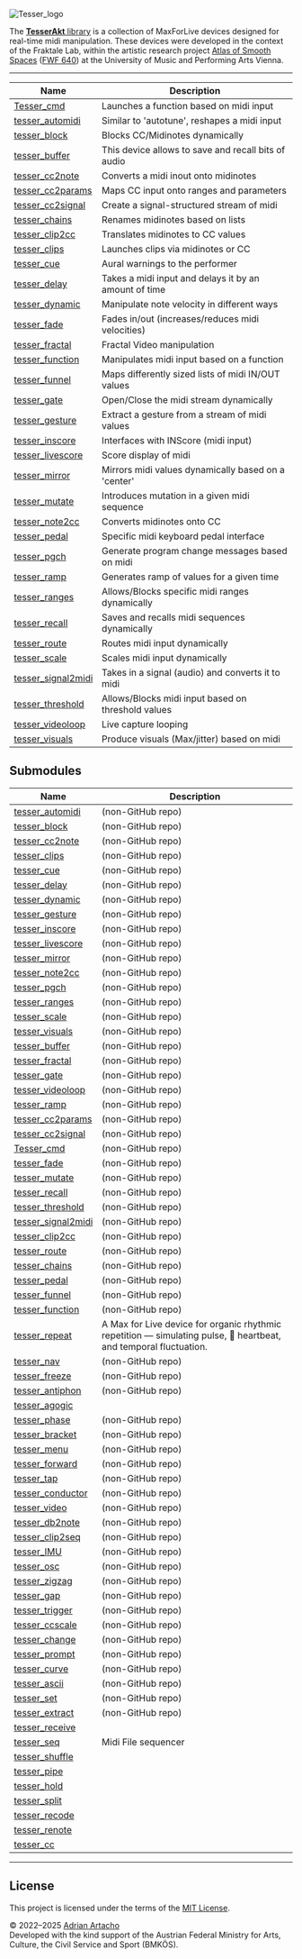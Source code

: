 ![Tesser_logo](https://docs.google.com/drawings/d/e/2PACX-1vT26NziYMaLrGHlvNspiJ9dOjXR6hZyVxrGwfkgV1MwvMTWtAWh5ZUqMsit5gSllXemcGajjddqfqnc/pub?w=131&h=129)

The [**TesserAkt** library](https://bitbucket.org/AdrianArtacho/tesserakt/src/master/) is a collection of MaxForLive devices designed for real-time midi manipulation. These devices were developed in the context of the Fraktale Lab, within the artistic research project [Atlas of Smooth Spaces](https://www.the-smooth.space/) ([FWF 640](https://pf.fwf.ac.at/de/wissenschaft-konkret/project-finder/51560)) at the University of Music and Performing Arts Vienna.

---

| Name                                                                          | Description                                           |
| ----------------------------------------------------------------------------- | ----------------------------------------------------- |
| [Tesser_cmd](https://bitbucket.org/AdrianArtacho/tesser_cmd/)                 | Launches a function based on midi input               |
| [tesser_automidi](https://bitbucket.org/AdrianArtacho/tesser_automidi/)       | Similar to 'autotune', reshapes a midi input          |
| [tesser_block](https://bitbucket.org/AdrianArtacho/tesser_block/)             | Blocks CC/Midinotes dynamically                       |
| [tesser_buffer](https://bitbucket.org/AdrianArtacho/tesser_buffer/)           | This device allows to save and recall bits of audio   |
| [tesser_cc2note](https://bitbucket.org/AdrianArtacho/tesser_cc2note/)         | Converts a midi inout onto midinotes                  |
| [tesser_cc2params](https://bitbucket.org/AdrianArtacho/tesser_cc2params/)     | Maps CC input onto ranges and parameters              |
| [tesser_cc2signal](https://bitbucket.org/AdrianArtacho/tesser_cc2signal/)     | Create a signal-structured stream of midi             |
| [tesser_chains](https://bitbucket.org/AdrianArtacho/tesser_chains/)           | Renames midinotes based on lists                      |
| [tesser_clip2cc](https://bitbucket.org/AdrianArtacho/tesser_clip2cc/)         | Translates midinotes to CC values                     |
| [tesser_clips](https://bitbucket.org/AdrianArtacho/tesser_clips/)             | Launches clips via midinotes or CC                    |
| [tesser_cue](https://bitbucket.org/AdrianArtacho/tesser_cue/)                 | Aural warnings to the performer                       |
| [tesser_delay](https://bitbucket.org/AdrianArtacho/tesser_delay/)             | Takes a midi input and delays it by an amount of time |
| [tesser_dynamic](https://bitbucket.org/AdrianArtacho/tesser_dynamic/)         | Manipulate note velocity in different ways            |
| [tesser_fade](https://bitbucket.org/AdrianArtacho/tesser_fade/)               | Fades in/out (increases/reduces midi velocities)      |
| [tesser_fractal](https://bitbucket.org/AdrianArtacho/tesser_fractal/)         | Fractal Video manipulation                            |
| [tesser_function](https://bitbucket.org/AdrianArtacho/tesser_function/)       | Manipulates midi input based on a function            |
| [tesser_funnel](https://bitbucket.org/AdrianArtacho/tesser_funnel/)           | Maps differently sized lists of midi IN/OUT values    |
| [tesser_gate](https://bitbucket.org/AdrianArtacho/tesser_gate/)               | Open/Close the midi stream dynamically                |
| [tesser_gesture](https://bitbucket.org/AdrianArtacho/tesser_gesture/)         | Extract a gesture from a stream of midi values        |
| [tesser_inscore](https://bitbucket.org/AdrianArtacho/tesser_inscore/)         | Interfaces with INScore (midi input)                  |
| [tesser_livescore](https://bitbucket.org/AdrianArtacho/tesser_livescore/)     | Score display of midi                                 |
| [tesser_mirror](https://bitbucket.org/AdrianArtacho/tesser_mirror/)           | Mirrors midi values dynamically based on a 'center'   |
| [tesser_mutate](https://bitbucket.org/AdrianArtacho/tesser_mutate/)           | Introduces mutation in a given midi sequence          |
| [tesser_note2cc](https://bitbucket.org/AdrianArtacho/tesser_note2cc/)         | Converts midinotes onto CC                            |
| [tesser_pedal](https://bitbucket.org/AdrianArtacho/tesser_pedal/)             | Specific midi keyboard pedal interface                |
| [tesser_pgch](https://bitbucket.org/AdrianArtacho/tesser_pgch/)               | Generate program change messages based on midi        |
| [tesser_ramp](https://bitbucket.org/AdrianArtacho/tesser_ramp/)               | Generates ramp of values for a given time             |
| [tesser_ranges](https://bitbucket.org/AdrianArtacho/tesser_ranges/)           | Allows/Blocks specific midi ranges dynamically        |
| [tesser_recall](https://bitbucket.org/AdrianArtacho/tesser_recall/)           | Saves and recalls midi sequences dynamically          |
| [tesser_route](https://bitbucket.org/AdrianArtacho/tesser_route/)             | Routes midi input dynamically                         |
| [tesser_scale](https://bitbucket.org/AdrianArtacho/tesser_scale/)             | Scales midi input dynamically                         |
| [tesser_signal2midi](https://bitbucket.org/AdrianArtacho/tesser_signal2midi/) | Takes in a signal (audio) and converts it to midi     |
| [tesser_threshold](https://bitbucket.org/AdrianArtacho/tesser_threshold/)     | Allows/Blocks midi input based on threshold values    |
| [tesser_videoloop](https://bitbucket.org/AdrianArtacho/tesser_videoloop/)     | Live capture looping                                  |
| [tesser_visuals](https://bitbucket.org/AdrianArtacho/tesser_visuals/)         | Produce visuals (Max/jitter) based on midi            |


## Submodules

| Name | Description |
|------|--------------|
| [tesser_automidi](https://AdrianArtacho@bitbucket.org/AdrianArtacho/tesser_automidi.git) | (non-GitHub repo) |
| [tesser_block](https://AdrianArtacho@bitbucket.org/AdrianArtacho/tesser_block.git) | (non-GitHub repo) |
| [tesser_cc2note](https://AdrianArtacho@bitbucket.org/AdrianArtacho/tesser_cc2note.git) | (non-GitHub repo) |
| [tesser_clips](https://AdrianArtacho@bitbucket.org/AdrianArtacho/tesser_clips.git) | (non-GitHub repo) |
| [tesser_cue](https://AdrianArtacho@bitbucket.org/AdrianArtacho/tesser_cue.git) | (non-GitHub repo) |
| [tesser_delay](https://AdrianArtacho@bitbucket.org/AdrianArtacho/tesser_delay.git) | (non-GitHub repo) |
| [tesser_dynamic](https://AdrianArtacho@bitbucket.org/AdrianArtacho/tesser_dynamic.git) | (non-GitHub repo) |
| [tesser_gesture](https://AdrianArtacho@bitbucket.org/AdrianArtacho/tesser_gesture.git) | (non-GitHub repo) |
| [tesser_inscore](https://AdrianArtacho@bitbucket.org/AdrianArtacho/tesser_inscore.git) | (non-GitHub repo) |
| [tesser_livescore](https://AdrianArtacho@bitbucket.org/AdrianArtacho/tesser_livescore.git) | (non-GitHub repo) |
| [tesser_mirror](https://AdrianArtacho@bitbucket.org/AdrianArtacho/tesser_mirror.git) | (non-GitHub repo) |
| [tesser_note2cc](https://AdrianArtacho@bitbucket.org/AdrianArtacho/tesser_note2cc.git) | (non-GitHub repo) |
| [tesser_pgch](https://AdrianArtacho@bitbucket.org/AdrianArtacho/tesser_pgch.git) | (non-GitHub repo) |
| [tesser_ranges](https://AdrianArtacho@bitbucket.org/AdrianArtacho/tesser_ranges.git) | (non-GitHub repo) |
| [tesser_scale](https://AdrianArtacho@bitbucket.org/AdrianArtacho/tesser_scale.git) | (non-GitHub repo) |
| [tesser_visuals](https://AdrianArtacho@bitbucket.org/AdrianArtacho/tesser_visuals.git) | (non-GitHub repo) |
| [tesser_buffer](https://AdrianArtacho@bitbucket.org/AdrianArtacho/tesser_buffer.git) | (non-GitHub repo) |
| [tesser_fractal](https://AdrianArtacho@bitbucket.org/AdrianArtacho/tesser_fractal.git) | (non-GitHub repo) |
| [tesser_gate](https://AdrianArtacho@bitbucket.org/AdrianArtacho/tesser_gate.git) | (non-GitHub repo) |
| [tesser_videoloop](https://AdrianArtacho@bitbucket.org/AdrianArtacho/tesser_videoloop.git) | (non-GitHub repo) |
| [tesser_ramp](https://AdrianArtacho@bitbucket.org/AdrianArtacho/tesser_ramp.git) | (non-GitHub repo) |
| [tesser_cc2params](https://AdrianArtacho@bitbucket.org/AdrianArtacho/tesser_cc2params.git) | (non-GitHub repo) |
| [tesser_cc2signal](https://AdrianArtacho@bitbucket.org/AdrianArtacho/tesser_cc2signal.git) | (non-GitHub repo) |
| [Tesser_cmd](https://AdrianArtacho@bitbucket.org/AdrianArtacho/tesser_cmd.git) | (non-GitHub repo) |
| [tesser_fade](https://AdrianArtacho@bitbucket.org/AdrianArtacho/tesser_fade.git) | (non-GitHub repo) |
| [tesser_mutate](https://AdrianArtacho@bitbucket.org/AdrianArtacho/tesser_mutate.git) | (non-GitHub repo) |
| [tesser_recall](https://AdrianArtacho@bitbucket.org/AdrianArtacho/tesser_recall.git) | (non-GitHub repo) |
| [tesser_threshold](https://AdrianArtacho@bitbucket.org/AdrianArtacho/tesser_threshold.git) | (non-GitHub repo) |
| [tesser_signal2midi](https://AdrianArtacho@bitbucket.org/AdrianArtacho/tesser_signal2midi.git) | (non-GitHub repo) |
| [tesser_clip2cc](https://AdrianArtacho@bitbucket.org/AdrianArtacho/tesser_clip2cc.git) | (non-GitHub repo) |
| [tesser_route](https://AdrianArtacho@bitbucket.org/AdrianArtacho/tesser_route.git) | (non-GitHub repo) |
| [tesser_chains](https://AdrianArtacho@bitbucket.org/AdrianArtacho/tesser_chains.git) | (non-GitHub repo) |
| [tesser_pedal](https://AdrianArtacho@bitbucket.org/AdrianArtacho/tesser_pedal.git) | (non-GitHub repo) |
| [tesser_funnel](https://AdrianArtacho@bitbucket.org/AdrianArtacho/tesser_funnel.git) | (non-GitHub repo) |
| [tesser_function](https://AdrianArtacho@bitbucket.org/AdrianArtacho/tesser_function.git) | (non-GitHub repo) |
| [tesser_repeat](https://github.com/AdrianArtacho/tesser_repeat) | A Max for Live device for organic rhythmic repetition — simulating pulse, 💓 heartbeat, and temporal fluctuation. |
| [tesser_nav](https://AdrianArtacho@bitbucket.org/AdrianArtacho/tesser_nav.git) | (non-GitHub repo) |
| [tesser_freeze](https://AdrianArtacho@bitbucket.org/AdrianArtacho/tesser_freeze.git) | (non-GitHub repo) |
| [tesser_antiphon](https://AdrianArtacho@bitbucket.org/AdrianArtacho/tesser_antiphon.git) | (non-GitHub repo) |
| [tesser_agogic](https://github.com/AdrianArtacho/tesser_agogic) |  |
| [tesser_phase](https://AdrianArtacho@bitbucket.org/AdrianArtacho/tesser_phase.git) | (non-GitHub repo) |
| [tesser_bracket](https://AdrianArtacho@bitbucket.org/AdrianArtacho/tesser_bracket.git) | (non-GitHub repo) |
| [tesser_menu](https://AdrianArtacho@bitbucket.org/AdrianArtacho/tesser_menu.git) | (non-GitHub repo) |
| [tesser_forward](https://AdrianArtacho@bitbucket.org/AdrianArtacho/tesser_forward.git) | (non-GitHub repo) |
| [tesser_tap](https://AdrianArtacho@bitbucket.org/AdrianArtacho/tesser_tap.git) | (non-GitHub repo) |
| [tesser_conductor](https://AdrianArtacho@bitbucket.org/AdrianArtacho/tesser_conductor.git) | (non-GitHub repo) |
| [tesser_video](https://AdrianArtacho@bitbucket.org/AdrianArtacho/tesser_video.git) | (non-GitHub repo) |
| [tesser_db2note](https://AdrianArtacho@bitbucket.org/AdrianArtacho/tesser_db2note.git) | (non-GitHub repo) |
| [tesser_clip2seq](https://AdrianArtacho@bitbucket.org/AdrianArtacho/tesser_clip2seq.git) | (non-GitHub repo) |
| [tesser_IMU](https://AdrianArtacho@bitbucket.org/AdrianArtacho/tesser_imu.git) | (non-GitHub repo) |
| [tesser_osc](https://AdrianArtacho@bitbucket.org/AdrianArtacho/tesser_osc.git) | (non-GitHub repo) |
| [tesser_zigzag](https://AdrianArtacho@bitbucket.org/AdrianArtacho/tesser_zigzag.git) | (non-GitHub repo) |
| [tesser_gap](https://AdrianArtacho@bitbucket.org/AdrianArtacho/tesser_gap.git) | (non-GitHub repo) |
| [tesser_trigger](https://AdrianArtacho@bitbucket.org/AdrianArtacho/tesser_trigger.git) | (non-GitHub repo) |
| [tesser_ccscale](https://AdrianArtacho@bitbucket.org/AdrianArtacho/tesser_ccscale.git) | (non-GitHub repo) |
| [tesser_change](https://AdrianArtacho@bitbucket.org/AdrianArtacho/tesser_change.git) | (non-GitHub repo) |
| [tesser_prompt](https://AdrianArtacho@bitbucket.org/AdrianArtacho/tesser_prompt.git) | (non-GitHub repo) |
| [tesser_curve](https://AdrianArtacho@bitbucket.org/AdrianArtacho/tesser_curve.git) | (non-GitHub repo) |
| [tesser_ascii](https://AdrianArtacho@bitbucket.org/AdrianArtacho/tesser_ascii.git) | (non-GitHub repo) |
| [tesser_set](https://AdrianArtacho@bitbucket.org/AdrianArtacho/tesser_set.git) | (non-GitHub repo) |
| [tesser_extract](https://bitbucket.org/AdrianArtacho/tesser_extract) | (non-GitHub repo) |
| [tesser_receive](https://github.com/AdrianArtacho/tesser_receive) |  |
| [tesser_seq](https://github.com/AdrianArtacho/tesser_seq) | Midi File sequencer |
| [tesser_shuffle](https://github.com/AdrianArtacho/tesser_shuffle) |  |
| [tesser_pipe](https://github.com/AdrianArtacho/tesser_pipe) |  |
| [tesser_hold](https://github.com/AdrianArtacho/tesser_hold) |  |
| [tesser_split](https://github.com/AdrianArtacho/tesser_split) |  |
| [tesser_recode](https://github.com/AdrianArtacho/tesser_recode) |  |
| [tesser_renote](https://github.com/AdrianArtacho/tesser_renote) |  |
| [tesser_cc](https://github.com/AdrianArtacho/tesser_cc) |  |

---

## License

This project is licensed under the terms of the [MIT License](LICENSE).

© 2022–2025 [Adrian Artacho](https://github.com/AdrianArtacho)  
Developed with the kind support of the Austrian Federal Ministry for Arts, Culture, the Civil Service and Sport (BMKÖS).
